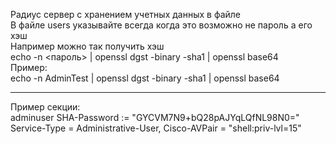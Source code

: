 Радиус сервер с хранением учетных данных в файле<br>
В файле users указывайте всегда когда это возможно не пароль а его хэш<br>
Например можно так получить хэш<br>
echo -n <пароль> | openssl dgst -binary -sha1 | openssl base64<br>
Пример:<br>
echo -n AdminTest | openssl dgst -binary -sha1 | openssl base64<br>
<hr>
Пример секции:<br>
adminuser SHA-Password := "GYCVM7N9+bQ28pAJYqLQfNL98N0="
        Service-Type = Administrative-User,
        Cisco-AVPair = "shell:priv-lvl=15"